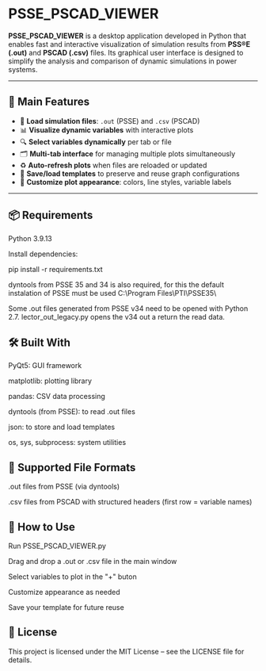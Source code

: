 # PSSE_PSCAD_VIEWER

**PSSE_PSCAD_VIEWER** is a desktop application developed in Python that enables fast and interactive visualization of simulation results from **PSS®E (.out)** and **PSCAD (.csv)** files. Its graphical user interface is designed to simplify the analysis and comparison of dynamic simulations in power systems.

---

## 🚀 Main Features

- 📂 **Load simulation files**: `.out` (PSSE) and `.csv` (PSCAD)
- 📊 **Visualize dynamic variables** with interactive plots
- 🔍 **Select variables dynamically** per tab or file
- 🗂️ **Multi-tab interface** for managing multiple plots simultaneously
- ♻️ **Auto-refresh plots** when files are reloaded or updated
- 💾 **Save/load templates** to preserve and reuse graph configurations
- 🎨 **Customize plot appearance**: colors, line styles, variable labels

---

## 📦 Requirements

Python 3.9.13

Install dependencies:


pip install -r requirements.txt

dyntools from PSSE 35 and 34 is also required, for this the default instalation of PSSE must be used
C:\Program Files\PTI\PSSE35\

Some .out files generated from PSSE v34 need to be opened with Python 2.7.
lector_out_legacy.py opens the v34 out a return the read data.

## 🛠 Built With
PyQt5: GUI framework

matplotlib: plotting library

pandas: CSV data processing

dyntools (from PSSE): to read .out files

json: to store and load templates

os, sys, subprocess: system utilities


## 🧪 Supported File Formats
.out files from PSSE (via dyntools)

.csv files from PSCAD with structured headers (first row = variable names)


## 📌 How to Use
Run PSSE_PSCAD_VIEWER.py

Drag and drop a .out or .csv file in the main window

Select variables to plot in the "+" buton

Customize appearance as needed

Save your template for future reuse


## 📝 License
This project is licensed under the MIT License – see the LICENSE file for details.
